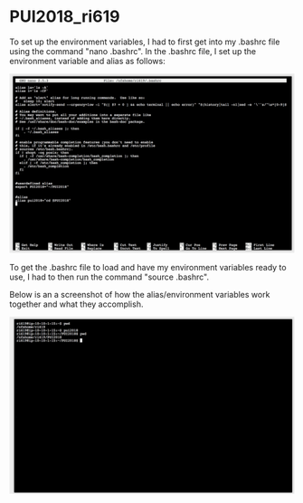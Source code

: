 # PUI2018_ri619

To set up the environment variables, I had to first get into my .bashrc file using the command "nano .bashrc". In the .bashrc file, I set up the environment variable and alias as follows:

![Alt text](Rohun_Iyer_bashrc.png)

To get the .bashrc file to load and have my environment variables ready to use, I had to then run the command "source .bashrc".

Below is an a screenshot of how the alias/environment variables work together and what they accomplish. 

![Alt text](Rohun_Iyer_terminal_pwd.png)
